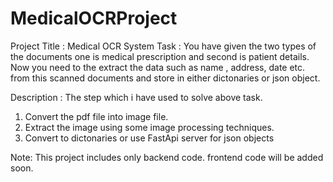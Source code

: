 # MedicalOCRProject
Project Title : Medical OCR System
Task : You have given the two types of the documents one is medical prescription and second is patient details. Now you need to the extract the data such as name , address, date etc. from this scanned documents and store in either dictonaries or json object.

Description : The step which i have used to solve above task.

1. Convert the pdf file into image file.
2. Extract the image using some image processing techniques.
3. Convert to dictonaries or use FastApi server for json objects

Note: This project includes only backend code. frontend code will be added soon.

